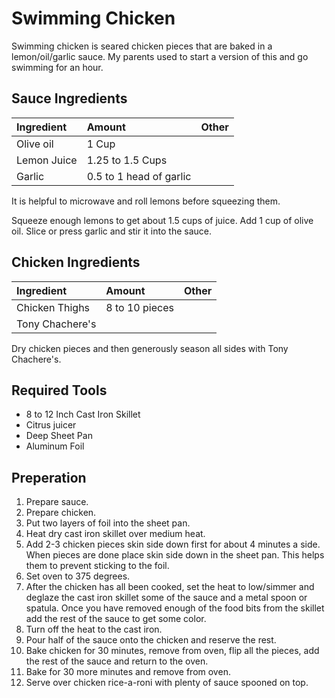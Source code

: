 # Swimming Chicken

Swimming chicken is seared chicken pieces that are baked in a lemon/oil/garlic sauce. My parents used to start a version of this and go swimming for an hour.

## Sauce Ingredients

|Ingredient|Amount|Other|
|:---|:---|:---|
| Olive oil | 1 Cup | |
| Lemon Juice | 1.25 to 1.5 Cups | |
| Garlic | 0.5 to 1 head of garlic | |

It is helpful to microwave and roll lemons before squeezing them.

Squeeze enough lemons to get about 1.5 cups of juice. Add 1 cup of olive oil. Slice or press garlic and stir it into the sauce.

## Chicken Ingredients

|Ingredient|Amount|Other|
|:---|:---|:---|
| Chicken Thighs | 8 to 10 pieces | |
| Tony Chachere's | | |

Dry chicken pieces and then generously season all sides with Tony Chachere's.

## Required Tools

- 8 to 12 Inch Cast Iron Skillet 
- Citrus juicer
- Deep Sheet Pan
- Aluminum Foil

## Preperation

1. Prepare sauce.
2. Prepare chicken.
3. Put two layers of foil into the sheet pan.
4. Heat dry cast iron skillet over medium heat.
5. Add 2-3 chicken pieces skin side down first for about 4 minutes a side. When pieces are done place skin side down in the sheet pan.  This helps them to prevent sticking to the foil.
6. Set oven to 375 degrees.
7. After the chicken has all been cooked, set the heat to low/simmer and deglaze the cast iron skillet some of the sauce and a metal spoon or spatula. Once you have removed enough of the food bits from the skillet add the rest of the sauce to get some color.
8. Turn off the heat to the cast iron.
9. Pour half of the sauce onto the chicken and reserve the rest.
10. Bake chicken for 30 minutes, remove from oven, flip all the pieces, add the rest of the sauce and return to the oven.
11. Bake for 30 more minutes and remove from oven.
12. Serve over chicken rice-a-roni with plenty of sauce spooned on top.